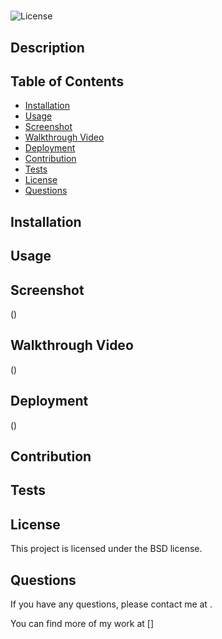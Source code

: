 # 

  ![License](https://img.shields.io/badge/License-BSD-blue.svg)

  ## Description
  

  ## Table of Contents
  - [Installation](#installation)
  - [Usage](#usage)
  - [Screenshot](#screenshot)
  - [Walkthrough Video](#walkthrough-video)
  - [Deployment](#deployment)
  - [Contribution](#contribution)
  - [Tests](#tests)
  - [License](#license)
  - [Questions](#questions)

  ## Installation
  

  ## Usage
  

  ## Screenshot
  ()

  ## Walkthrough Video
  ()

  ## Deployment
  ()

  ## Contribution
  

  ## Tests
  

  ## License

This project is licensed under the BSD license.
 

  ## Questions
  If you have any questions, please contact me at .

  You can find more of my work at []

